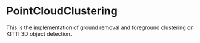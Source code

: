 # PointCloudClustering

This is the implementation of ground removal and foreground clustering on KITTI 3D object detection. 
